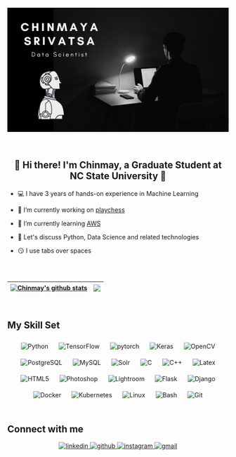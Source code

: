 <!--
**Chinmay-47/Chinmay-47** is a ✨ _special_ ✨ repository because its `README.md` (this file) appears on your GitHub profile.

Here are some ideas to get you started:

- 🔭 I’m currently working on ...
- 🌱 I’m currently learning ...
- 👯 I’m looking to collaborate on ...
- 🤔 I’m looking for help with ...
- 💬 Ask me about ...
- 📫 How to reach me: ...
- 😄 Pronouns: ...
- ⚡ Fun fact: ...
-->
![Chinmaya Srivatsa - Data Scientist](https://github.com/Chinmay-47/Chinmay-47/blob/main/Chinmay_display_image.png)

<br>

## <div align="center"> :wave:   Hi there! I'm Chinmay, a Graduate Student at NC State University   :wave: </div>  


- :computer: I have 3 years of hands-on experience in Machine Learning


- :rocket: I’m currently working on [playchess](https://github.com/Chinmay-47/playchess)  


- :book: I’m currently learning [AWS](https://www.udemy.com/course/aws-certified-cloud-practitioner-new/)


- :speech_balloon: Let's discuss Python, Data Science and related technologies  
  

- :smirk: I use tabs over spaces  

<br>
<br>

| <a href="https://github.com/Chinmay-47/github-readme-stats"><img align="center" src="https://github-readme-stats.vercel.app/api?username=Chinmay-47&show_icons=true&include_all_commits=true&theme=github_dark&hide_border=true&hide=issues,contribs&count_private=true" alt="Chinmay's github stats" /></a> | <a href="https://github.com/Chinmay-47/github-readme-stats"><img align="center" src="https://github-readme-stats.vercel.app/api/top-langs/?username=Chinmay-47&layout=compact&theme=github_dark&include_all_commits=true&hide_border=true" /></a> |
| ------------- | ------------- |

<br>

## My Skill Set
<div align="center">  
<img style="margin: 10px" src="https://profilinator.rishav.dev/skills-assets/python-original.svg" alt="Python" height="50" />  
<img style="margin: 10px" src="https://profilinator.rishav.dev/skills-assets/tensorflow-icon.svg" alt="TensorFlow" height="50" />  
<img style="margin: 10px" src="https://profilinator.rishav.dev/skills-assets/pytorch-icon.svg" alt="pytorch" height="50" />  
<img style="margin: 10px" src="https://profilinator.rishav.dev/skills-assets/keras.png" alt="Keras" height="50" />  
<img style="margin: 10px" src="https://profilinator.rishav.dev/skills-assets/opencv-icon.svg" alt="OpenCV" height="50" />  
<img style="margin: 10px" src="https://profilinator.rishav.dev/skills-assets/postgresql-original-wordmark.svg" alt="PostgreSQL" height="50" />  
<img style="margin: 10px" src="https://profilinator.rishav.dev/skills-assets/mysql-original-wordmark.svg" alt="MySQL" height="50" />  
<img style="margin: 10px" src="https://profilinator.rishav.dev/skills-assets/apache_solr-icon.svg" alt="Solr" height="50" /> 
<img style="margin: 10px" src="https://profilinator.rishav.dev/skills-assets/c-original.svg" alt="C" height="50" />   
<img style="margin: 10px" src="https://profilinator.rishav.dev/skills-assets/cplusplus-original.svg" alt="C++" height="50" />  
<img style="margin: 10px" src="https://profilinator.rishav.dev/skills-assets/latex.png" alt="Latex" height="50" />  
<img style="margin: 10px" src="https://profilinator.rishav.dev/skills-assets/html5-original-wordmark.svg" alt="HTML5" height="50" />   
<img style="margin: 10px" src="https://profilinator.rishav.dev/skills-assets/photoshop-plain.svg" alt="Photoshop" height="50" />  
<img style="margin: 10px" src="https://profilinator.rishav.dev/skills-assets/lightroom.png" alt="Lightroom" height="50" /> 
<img style="margin: 10px" src="https://profilinator.rishav.dev/skills-assets/flask.png" alt="Flask" height="50" />  
<img style="margin: 10px" src="https://profilinator.rishav.dev/skills-assets/django-original.svg" alt="Django" height="50" />   
<img style="margin: 10px" src="https://profilinator.rishav.dev/skills-assets/docker-original-wordmark.svg" alt="Docker" height="50" />  
<img style="margin: 10px" src="https://profilinator.rishav.dev/skills-assets/kubernetes-icon.svg" alt="Kubernetes" height="50" />  
<img style="margin: 10px" src="https://profilinator.rishav.dev/skills-assets/linux-original.svg" alt="Linux" height="50" /> 
<img style="margin: 10px" src="https://profilinator.rishav.dev/skills-assets/gnu_bash-icon.svg" alt="Bash" height="50" /> 
<img style="margin: 10px" src="https://profilinator.rishav.dev/skills-assets/git-scm-icon.svg" alt="Git" height="50" /> 

</div>  

<br>

## Connect with me  
<div align="center"><a href="https://www.linkedin.com/in/chinmaya-srivatsa-1a43641b0" target="_blank">
<img src=https://img.shields.io/badge/linkedin-%231E77B5.svg?&style=for-the-badge&logo=linkedin&logoColor=white alt=linkedin style="margin-bottom: 5px;" />
</a>  
<a href="https://github.com/Chinmay-47" target="_blank">
<img src=https://img.shields.io/badge/github-%2324292e.svg?&style=for-the-badge&logo=github&logoColor=white alt=github style="margin-bottom: 5px;" />
<a href="https://www.instagram.com/chinmay_srivatsa/" target="_blank">
<img src=https://img.shields.io/badge/instagram-%23000000.svg?&style=for-the-badge&logo=instagram&logoColor=white alt=instagram style="margin-bottom: 5px;" />
</a>
<a href='csrivat@ncsu.edu' target="_blank"><img alt=gmail src='https://img.shields.io/badge/Gmail-100000?style=for-the-badge&logo=Gmail&logoColor=white&labelColor=black&color=black' style="margin-bottom: 5px;"/>
</a>

</div>  
  

<br/>  

 
